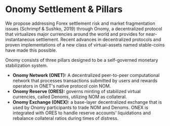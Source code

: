 # Onomy Settlement & Pillars

We propose addressing Forex settlement risk and market fragmentation issues \(Schrimpf & Sushko, 2019\) through Onomy, a decentralized protocol that virtualizes major currencies around the world and provides for near-instantaneous settlement. Recent advances in decentralized protocols and proven implementations of a new class of virtual-assets named stable-coins have made this possible.

Onomy consists of three pillars designed to be a self-governed monetary stabilization system.

* **Onomy Network \(ONET\):** A decentralized peer-to-peer computational network that processes transactions submitted by users and rewards operators in ONET's native protocol coin NOM.  
* **Onomy Reserve \(ORES\):** governs minting of stabilized virtual currencies, called Denoms, utilizing NOM as collateral.
* **Onomy Exchange \(ONEX\):** a base-layer decentralized exchange that is used by Onomy participants to trade NOM and Denoms. ONEX is integrated with ORES to handle reserve accounts' liquidations and rebalance collateral ratios during times of distress.

